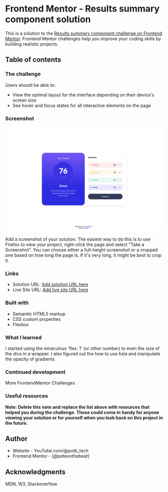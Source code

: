 # Frontend Mentor - Results summary component solution

This is a solution to the [Results summary component challenge on Frontend Mentor](https://www.frontendmentor.io/challenges/results-summary-component-CE_K6s0maV). Frontend Mentor challenges help you improve your coding skills by building realistic projects. 

## Table of contents

### The challenge

Users should be able to:

- View the optimal layout for the interface depending on their device's screen size
- See hover and focus states for all interactive elements on the page

### Screenshot
![](./screenshot_desktop.png)


Add a screenshot of your solution. The easiest way to do this is to use Firefox to view your project, right-click the page and select "Take a Screenshot". You can choose either a full-height screenshot or a cropped one based on how long the page is. If it's very long, it might be best to crop it.


### Links

- Solution URL: [Add solution URL here](https://your-solution-url.com)
- Live Site URL: [Add live site URL here](https://your-live-site-url.com)

### Built with

- Semantic HTML5 markup
- CSS custom properties
- Flexbox


### What I learned

I started using the miraculous 'flex: 1' (or other number) to even the size of the divs in a wrapper. I also figured out the how to use hsla and manipulate the opacity of gradients


### Continued development

More FrontendMentor Challenges

### Useful resources

**Note: Delete this note and replace the list above with resources that helped you during the challenge. These could come in handy for anyone viewing your solution or for yourself when you look back on this project in the future.**

## Author

- Website - YouTube.com/@potb_tech
- Frontend Mentor - [@peteonthebeat]

## Acknowledgments
MDN, W3, Stackoverflow
